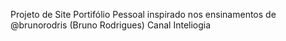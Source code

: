 Projeto de Site Portifólio Pessoal inspirado nos ensinamentos de @brunorodris (Bruno Rodrigues) Canal Inteliogia
